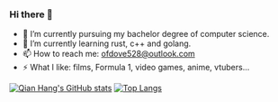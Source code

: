 ### Hi there 👋



- 🔭 I’m currently pursuing my bachelor degree of computer science. 
- 🌱 I’m currently learning rust, c++ and golang.
- 📫 How to reach me: ofdove528@outlook.com
- ⚡ What I like: films, Formula 1, video games, anime, vtubers...  

[![Qian Hang's GitHub stats](https://github-readme-stats.vercel.app/api?username=ofdove&show_icons=true&theme=radical)](https://github.com/anuraghazra/github-readme-stats)
[![Top Langs](https://github-readme-stats.vercel.app/api/top-langs/?username=ofdove&layout=compact&theme=radical)](https://github.com/anuraghazra/github-readme-stats)

